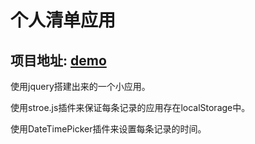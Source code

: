 # 个人清单应用

## 项目地址: [demo](http://www.lymoozzc.com/todoList/index.html)

使用jquery搭建出来的一个小应用。

使用stroe.js插件来保证每条记录的应用存在localStorage中。

使用DateTimePicker插件来设置每条记录的时间。
